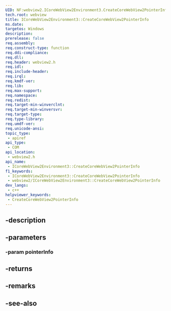 ```yaml
---
UID: NF:webview2.ICoreWebView2Environment3.CreateCoreWebView2PointerInfo
tech.root: webview
title: ICoreWebView2Environment3::CreateCoreWebView2PointerInfo
ms.date: 
targetos: Windows
description: 
prerelease: false
req.assembly: 
req.construct-type: function
req.ddi-compliance: 
req.dll: 
req.header: webview2.h
req.idl: 
req.include-header: 
req.irql: 
req.kmdf-ver: 
req.lib: 
req.max-support: 
req.namespace: 
req.redist: 
req.target-min-winverclnt: 
req.target-min-winversvr: 
req.target-type: 
req.type-library: 
req.umdf-ver: 
req.unicode-ansi: 
topic_type:
 - apiref
api_type:
 - COM
api_location:
 - webview2.h
api_name:
 - ICoreWebView2Environment3::CreateCoreWebView2PointerInfo
f1_keywords:
 - ICoreWebView2Environment3::CreateCoreWebView2PointerInfo
 - webview2/ICoreWebView2Environment3::CreateCoreWebView2PointerInfo
dev_langs:
 - c++
helpviewer_keywords:
 - CreateCoreWebView2PointerInfo
---
```


## -description

## -parameters

### -param pointerInfo

## -returns

## -remarks

## -see-also

